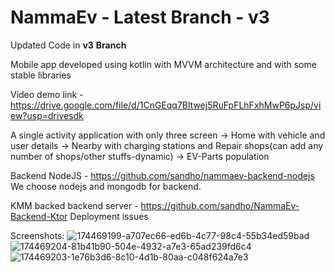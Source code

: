 # NammaEv - Latest Branch - v3

Updated Code in **v3** **Branch**

Mobile app developed using kotlin with MVVM architecture and with some stable libraries

Video demo link - https://drive.google.com/file/d/1CnGEqq7Bltwej5RuFpFLhFxhMwP6pJsp/view?usp=drivesdk

A single activity application with only three screen
  -> Home with vehicle and user details
  -> Nearby with charging stations and Repair shops(can add any number of shops/other stuffs-dynamic)
  -> EV-Parts population

Backend NodeJS - https://github.com/sandho/nammaev-backend-nodejs
We choose nodejs and mongodb for backend.

KMM backed backend server - https://github.com/sandho/NammaEv-Backend-Ktor
Deployment issues

Screenshots:
![174469199-a707ec66-ed6b-4c77-98c4-55b34ed59bad](https://user-images.githubusercontent.com/58721956/174469630-ff232816-0adb-4553-8a34-3f61d654c0ad.png)
![174469204-81b41b90-504e-4932-a7e3-65ad239fd6c4](https://user-images.githubusercontent.com/58721956/174469628-a0b0feb4-fc3a-4496-83a4-f46575cfb7b5.png)
![174469203-1e76b3d6-8c10-4d1b-80aa-c048f624a7e3](https://user-images.githubusercontent.com/58721956/174469631-bc7cda56-d884-416d-8f28-089b810ea5d7.png)
